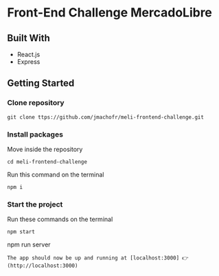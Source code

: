 # Front-End Challenge MercadoLibre

## Built With

* React.js
* Express

## Getting Started

### Clone repository
```
git clone ttps://github.com/jmachofr/meli-frontend-challenge.git
```

### Install packages

Move inside the repository
```
cd meli-frontend-challenge
```
Run this command on the terminal
```
npm i
```

### Start the project

Run these commands on the terminal
```
npm start
```
npm run server
```
The app should now be up and running at [localhost:3000] 👉 (http://localhost:3000)

